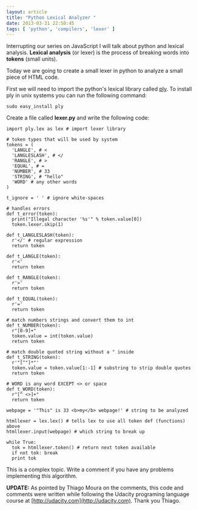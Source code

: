 ```yaml
---
layout: article
title: "Python Lexical Analyzer "
date: 2013-03-31 22:50:45
tags: [ 'python', 'compilers', 'lexer' ]
---
```

Interrupting our series on JavaScript I will talk about python and lexical analysis. **Lexical analysis** (or lexer) is the process of breaking words into **tokens** (small units). 

Today we are going to create a small lexer in python to analyze a small piece of HTML code. 

First we will need to import the python's lexical library called [ply](http://www.dabeaz.com/ply/). To install ply in unix systems you can run the following command:

    sudo easy_install ply


Create a file called **lexer.py** and write the following code:

    import ply.lex as lex # import lexer library

    # token types that will be used by system
    tokens = (
      'LANGLE', # <
      'LANGLESLASH', # </
      'RANGLE', # >
      'EQUAL', # = 
      'NUMBER', # 33
      'STRING', # "hello"
      'WORD' # any other words
    )

    t_ignore = ' ' # ignore white-spaces

    # handles errors
    def t_error(token):
      print("Illegal character '%s'" % token.value[0])
      token.lexer.skip(1)

    def t_LANGLESLASH(token):
      r'</' # regular expression
      return token

    def t_LANGLE(token):
      r'<'
      return token

    def t_RANGLE(token):
      r'>'
      return token

    def t_EQUAL(token):
      r'='
      return token

    # match numbers strings and convert them to int
    def t_NUMBER(token):
      r"[0-9]+"
      token.value = int(token.value)
      return token

    # match double quoted string without a " inside
    def t_STRING(token):
      r'"[^"]*"'
      token.value = token.value[1:-1] # substring to strip double quotes
      return token  

    # WORD is any word EXCEPT <> or space
    def t_WORD(token):
      r"[^ <>]+"
      return token

    webpage = '"This" is 33 <b>my</b> webpage!' # string to be analyzed

    htmllexer = lex.lex() # tells lex to use all token def (functions) above
    htmllexer.input(webpage) # which string to break up

    while True:
      tok = htmllexer.token() # return next token available
      if not tok: break
      print tok


This is a complex topic. Write a comment if you have any problems implementing this algorithm.

**UPDATE:**
As pointed by Thiago Moura on the comments, this code and comments were written while following the Udacity programing language course at [http://udacity.com](http://udacity.com). Thank you Thiago.